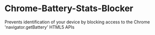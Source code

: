 # Chrome-Battery-Stats-Blocker
Prevents identification of your device by blocking access to the Chrome  'navigator.getBattery' HTML5 APIs
